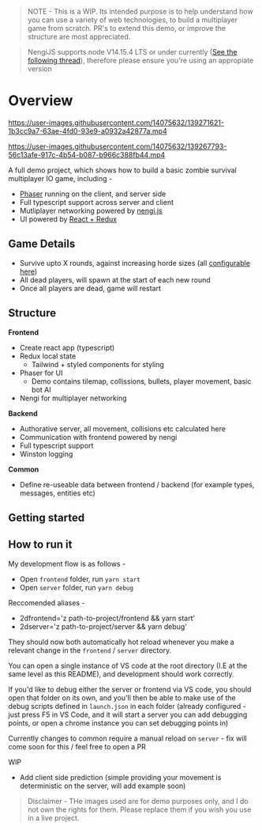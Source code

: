 > NOTE - This is a WIP. Its intended purpose is to help understand how you can use a variety of web technologies, to build a multiplayer game from scratch.
>  PR's to extend this demo, or improve the structure are most appreciated.

> NengiJS supports node V14.15.4 LTS or under currently ([See the following thread](https://discord.com/channels/429705662944247810/429711247513223190/803290730235166790)), therefore
> please ensure you're using an appropiate version

# Overview


https://user-images.githubusercontent.com/14075632/139271621-1b3cc9a7-63ae-4fd0-93e9-a0932a42877a.mp4

https://user-images.githubusercontent.com/14075632/139267793-56c13afe-917c-4b54-b087-b966c388fb44.mp4


A full demo project, which shows how to build a basic zombie survival multiplayer IO game, including -

- [Phaser](https://phaser.io/) running on the client, and server side
- Full typescript support across server and client
- Mutliplayer networking powered by [nengi.js](https://www.npmjs.com/package/nengi)
- UI powered by [React + Redux](https://reactjs.org/docs/create-a-new-react-app.html)

## Game Details

- Survive upto X rounds, against increasing horde sizes (all [configurable here](https://github.com/TomYeoman/2d-zombie-survival-io-demo/blob/main/server/src/config/zombie_config.ts#L3))
- All dead players, will spawn at the start of each new round
- Once all players are dead, game will restart

## Structure

**Frontend**
- Create react app (typescript)
- Redux local state
  - Tailwind + styled components for styling
- Phaser for UI
  - Demo contains tilemap, collissions, bullets, player movement, basic bot AI
- Nengi for multiplayer networking

**Backend**
- Authorative server, all movement, collisions etc calculated here
- Communication with frontend powered by nengi
- Full typescript support
- Winston logging

**Common**
- Define re-useable data between frontend / backend (for example types, messages, entities etc)
## Getting started

## How to run it

My development flow is as follows -
- Open `frontend` folder, run `yarn start`
- Open `server` folder, run `yarn debug`

Reccomended aliases -

- 2dfrontend='z path-to-project/frontend && yarn start'
- 2dserver='z path-to-project/server && yarn debug'

They should now both automatically hot reload whenever you make a relevant change in the `frontend` / `server` directory.

You can open a single instance of VS code at the root directory (I.E at the same level as this README), and development should work correctly.

If you'd like to debug either the server or frontend via VS code, you should open that folder on its own, and you'll then be able to make use of the debug scripts defined in `launch.json` in each folder (already configured - just press F5 in VS Code, and it will start a server you can add debugging points, or open a chrome instance you can set debugging points in)

Currently changes to common require a manual reload on `server` - fix will come soon for this / feel free to open a PR

WIP
- Add client side prediction (simple providing your movement is deterministic on the server, will add example soon)

> Disclaimer - THe images used are for demo purposes only, and I do not own the rights for them. Please replace them if you wish you use in a live project.
